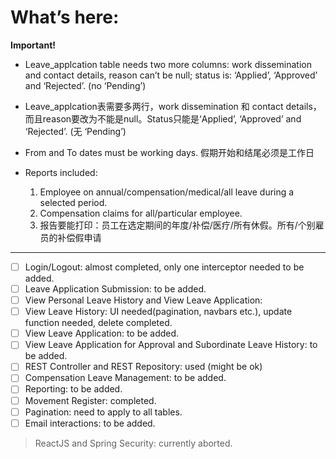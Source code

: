 # What’s here:

**Important!**

* Leave_applcation table needs two more columns: work dissemination and contact details, reason can’t be null; status is: ‘Applied’, ‘Approved’ and ‘Rejected’. (no ‘Pending’)
* Leave_applcation表需要多两行，work dissemination 和 contact details，而且reason要改为不能是null。Status只能是‘Applied’, ‘Approved’ and ‘Rejected’. (无 ‘Pending’)
* From and To dates must be working days.
  假期开始和结尾必须是工作日
* Reports included:
  
  1. Employee on annual/compensation/medical/all leave during a selected period.
  2. Compensation claims for all/particular employee.
  3. 报告要能打印：员工在选定期间的年度/补偿/医疗/所有休假。所有/个别雇员的补偿假申请

---

* [ ] Login/Logout: almost completed, only one interceptor needed to be added.
* [ ] Leave Application Submission: to be added.
* [ ] View Personal Leave History and View Leave Application:
* [ ] View Leave History: UI needed(pagination, navbars etc.), update function needed, delete completed.
* [ ] View Leave Application: to be added.
* [ ] View Leave Application for Approval and Subordinate Leave History: to be added.
* [ ] REST Controller and REST Repository: used (might be ok)
* [ ] Compensation Leave Management: to be added.
* [ ] Reporting: to be added.
* [ ] Movement Register: completed.
* [ ] Pagination: need to apply to all tables.
* [ ] Email interactions: to be added.

> ReactJS and Spring Security: currently aborted.

